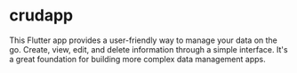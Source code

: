 # crudapp
This Flutter app provides a user-friendly way to manage your data on the go. Create, view, edit, and delete information through a simple interface. It's a great foundation for building more complex data management apps.
